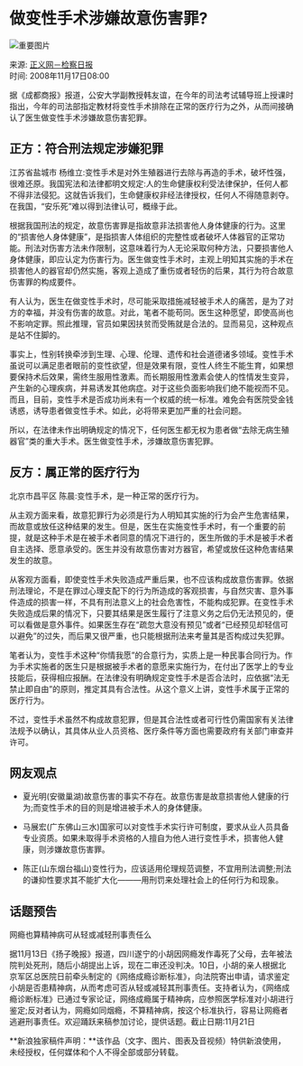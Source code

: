 # 做变性手术涉嫌故意伤害罪?

![重要图片](http://i1.sinaimg.cn/dy/31/idx/2007/1029/U608P1T31D313F479DT20071029180604.jpg)

来源: [正义网－检察日报](http://www.jcrb.com.cn/zyw/)  
时间: 2008年11月17日08:00  

据《成都商报》报道，公安大学副教授韩友谊，在今年的司法考试辅导班上授课时指出，今年的司法部指定教材将变性手术排除在正常的医疗行为之外，从而间接确认了医生做变性手术涉嫌故意伤害犯罪。

## 正方：符合刑法规定涉嫌犯罪

江苏省盐城市 杨维立:变性手术是对外生殖器进行去除与再造的手术，破坏性强，很难还原。我国宪法和法律都明文规定:人的生命健康权利受法律保护，任何人都不得非法侵犯。这就告诉我们，生命健康权非经法律授权，任何人不得随意剥夺。在我国，“安乐死”难以得到法律认可，概缘于此。

根据我国刑法的规定，故意伤害罪是指故意非法损害他人身体健康的行为。这里的“损害他人身体健康”，是指损害人体组织的完整性或者破坏人体器官的正常功能。刑法对伤害方法未作限制，这意味着行为人无论采取何种方法，只要损害他人身体健康，即应认定为伤害行为。医生做变性手术时，主观上明知其实施的手术在损害他人的器官却仍然实施，客观上造成了重伤或者轻伤的后果，其行为符合故意伤害罪的构成要件。

有人认为，医生在做变性手术时，尽可能采取措施减轻被手术人的痛苦，是为了对方的幸福，并没有伤害的故意。对此，笔者不能苟同。医生这种愿望，即使高尚也不影响定罪。照此推理，官员如果因扶贫而受贿就是合法的。显而易见，这种观点是站不住脚的。

事实上，性别转换牵涉到生理、心理、伦理、遗传和社会道德诸多领域。变性手术虽说可以满足患者眼前的变性欲望，但是效果有限，变性人终生不能生育，如果想要保持术后效果，需终生服用性激素。而长期服用性激素会使人的性情发生变异，产生新的心理疾病，并易诱发其他病症。对于这些负面影响我们绝不能视而不见。而且，目前，变性手术是否成功尚未有一个权威的统一标准。难免会有医院受金钱诱惑，诱导患者做变性手术。如此，必将带来更加严重的社会问题。

所以，在法律未作出明确规定的情况下，任何医生都无权为患者做“去除无病生殖器官”类的重大手术。医生做变性手术，涉嫌故意伤害犯罪。

## 反方：属正常的医疗行为

北京市昌平区 陈晨:变性手术，是一种正常的医疗行为。

从主观方面来看，故意犯罪行为必须是行为人明知其实施的行为会产生危害结果，而故意或放任这种结果的发生。但是，医生在实施变性手术时，有一个重要的前提，就是这种手术是在被手术者同意的情况下进行的，医生所做的手术是被手术者自主选择、愿意承受的。医生并没有故意伤害对方器官，希望或放任这种危害结果发生的故意。

从客观方面看，即使变性手术失败造成严重后果，也不应该构成故意伤害罪。依据刑法理论，不是在罪过心理支配下的行为所造成的客观损害，与自然灾害、意外事件造成的损害一样，不具有刑法意义上的社会危害性，不能构成犯罪。在变性手术失败造成后果的情况下，只要其结果是医生履行了注意义务之后仍无法预见的，便可以看做是意外事件。如果医生存在“疏忽大意没有预见”或者“已经预见却轻信可以避免”的过失，而后果又很严重，也只能根据刑法来考量其是否构成过失犯罪。

笔者认为，变性手术这种“你情我愿”的合意行为，实质上是一种民事合同行为。作为手术实施者的医生只是根据被手术者的意愿来实施行为，在付出了医学上的专业技能后，获得相应报酬。在法律没有明确规定变性手术是否合法时，应依据“法无禁止即自由”的原则，推定其具有合法性。从这个意义上讲，变性手术属于正常的医疗行为。

不过，变性手术虽然不构成故意犯罪，但是其合法性或者可行性仍需国家有关法律法规予以确认，其具体从业人员资格、医疗条件等方面也需要政府有关部门审查并许可。

## 网友观点

- 夏光明(安徽巢湖)故意伤害的事实不存在。故意伤害是故意损害他人健康的行为;而变性手术的目的则是增进被手术人的身体健康。
  
- 马展宏(广东佛山三水)国家可以对变性手术实行许可制度，要求从业人员具备专业资质。如果未取得手术资格的人擅自为他人进行变性手术，损害他人健康，则涉嫌故意伤害罪。

- 陈正(山东烟台福山)变性行为，应该适用伦理规范调整，不宜用刑法调整;刑法的谦抑性要求其不能扩大化———用刑罚来处理社会上的任何行为和现象。

## 话题预告

网瘾也算精神病可从轻或减轻刑事责任么

据11月13日《扬子晚报》报道，四川遂宁的小胡因网瘾发作毒死了父母，去年被法院判处死刑，随后小胡提出上诉，现在二审还没判决。10日，小胡的亲人根据北京军区总医院日前牵头制定的《网络成瘾诊断标准》，向法院寄出申请，请求鉴定小胡是否患精神病，从而考虑可否从轻或减轻其刑事责任。支持者认为，《网络成瘾诊断标准》已通过专家论证，网络成瘾属于精神病，应参照医学标准对小胡进行鉴定;反对者认为，网瘾如同烟瘾，不算精神病，按这个标准执行，容易让网瘾者逃避刑事责任。欢迎踊跃来稿参加讨论，提供话题。截止日期:11月21日

**新浪独家稿件声明：**该作品（文字、图片、图表及音视频）特供新浪使用，未经授权，任何媒体和个人不得全部或部分转载。
<!-- tcd_original_link http://news.sina.com.cn/o/2008-11-17/080014740886s.shtml -->
